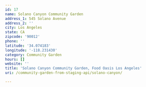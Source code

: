 ```yaml
---
id: 17
name: Solano Canyon Community Garden
address_1: 545 Solano Avenue
address_2: ''
city: Los Angeles
state: CA
zipcode: '90012'
phone: ''
latitude: '34.074183'
longitude: '-118.231430'
category: Community Garden
hours: []
website: ''
title: 'Solano Canyon Community Garden, Food Oasis Los Angeles'
uri: /community-garden-from-staging-api/solano-canyon/

---
```

